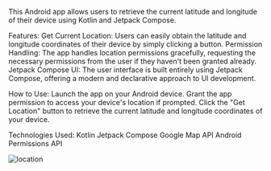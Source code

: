 This Android app allows users to retrieve the current latitude and longitude of their device using Kotlin and Jetpack Compose.

Features:
Get Current Location: Users can easily obtain the latitude and longitude coordinates of their device by simply clicking a button.
Permission Handling: The app handles location permissions gracefully, requesting the necessary permissions from the user if they haven't been granted already.
Jetpack Compose UI: The user interface is built entirely using Jetpack Compose, offering a modern and declarative approach to UI development.

How to Use:
Launch the app on your Android device.
Grant the app permission to access your device's location if prompted.
Click the "Get Location" button to retrieve the current latitude and longitude coordinates of your device.

Technologies Used:
Kotlin
Jetpack Compose
Google Map API
Android Permissions API

![location](https://github.com/Swapnil-J-Patil/RoomDatabaseWithCameraX/assets/129786110/3ac06086-7d71-4bb3-8466-e80baecba709)
